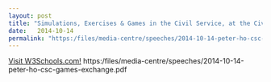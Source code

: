```yaml
---
layout: post
title: "Simulations, Exercises & Games in the Civil Service, at the Civil Service College's Games Exchange, 14 Oct 2014, Singapore"
date:   2014-10-14
permalink: "https:/files/media-centre/speeches/2014-10-14-peter-ho-csc-games-exchange.pdf"
---
```


<a href="https:/files/media-centre/speeches/2014-10-14-peter-ho-csc-games-exchange.pdf" target="_blank">Visit W3Schools.com!</a>
https:/files/media-centre/speeches/2014-10-14-peter-ho-csc-games-exchange.pdf
